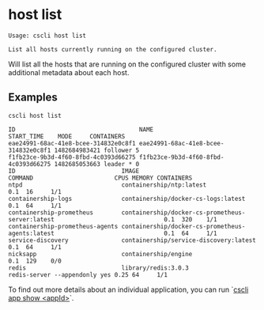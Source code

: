 # host list

```
Usage: cscli host list

List all hosts currently running on the configured cluster.
```

Will list all the hosts that are running on the configured cluster with some additional metadata about each host.

## Examples

```
cscli host list

ID                                   NAME                                 START_TIME    MODE     CONTAINERS
eae24991-68ac-41e8-bcee-314832e0c8f1 eae24991-68ac-41e8-bcee-314832e0c8f1 1482684983421 follower 5
f1fb23ce-9b3d-4f60-8fbd-4c0393d66275 f1fb23ce-9b3d-4f60-8fbd-4c0393d66275 1482685053663 leader * 0
ID                              IMAGE                                            COMMAND                       CPUS MEMORY CONTAINERS
ntpd                            containership/ntp:latest                                                       0.1  16     1/1
containership-logs              containership/docker-cs-logs:latest                                            0.1  64     1/1
containership-prometheus        containership/docker-cs-prometheus-server:latest                               0.1  320    1/1
containership-prometheus-agents containership/docker-cs-prometheus-agents:latest                               0.1  64     1/1
service-discovery               containership/service-discovery:latest                                         0.1  64     1/1
nicksapp                        containership/engine                                                           0.1  129    0/0
redis                           library/redis:3.0.3                              redis-server --appendonly yes 0.25 64     1/1
```

To find out more details about an individual application, you can run \`[cscli app show &lt;appId&gt;](/client/app-show.md)\`.

## 



